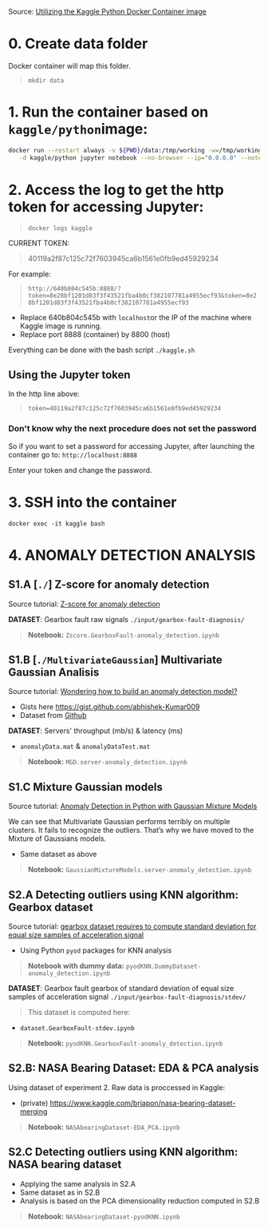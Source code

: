 
Source: [Utilizing the Kaggle Python Docker Container image](https://github.com/stefan-bergstein/Utilizing-the-Kaggle-Python-Docker-Container-image)

# 0. Create data folder
Docker container will map this folder.
>`mkdir data`

# 1. Run the container based on `kaggle/python`image:
```bash
docker run --restart always -v ${PWD}/data:/tmp/working -w=/tmp/working -p 8800:8888 --name kaggle \
   -d kaggle/python jupyter notebook --no-browser --ip="0.0.0.0" --notebook-dir=/tmp/working --allow-root
```

# 2. Access the log to get the http token for accessing Jupyter:
>`docker logs kaggle`

CURRENT TOKEN:
> 40119a2f87c125c72f7603945ca6b1561e0fb9ed45929234

For example:
>`http://640b804c545b:8888/?token=8e28bf1201d83f3f43521fba4b0cf382107781a4955ecf93&token=8e28bf1201d83f3f43521fba4b0cf382107781a4955ecf93`

- Replace 640b804c545b with `localhost`or the IP of the machine where Kaggle image is running.
- Replace port 8888 (container) by 8800 (host)

Everything can be done with the bash script `./kaggle.sh`

## Using the Jupyter token
In the http line above:
>`token=40119a2f87c125c72f7603945ca6b1561e0fb9ed45929234`

### Don't know why the next procedure does not set the password
So if you want to set a password for accessing Jupyter, after launching the container go to:
`http://localhost:8888`

Enter your token and change the password.

# 3. SSH into the container
`docker exec -it kaggle bash`

# 4. ANOMALY DETECTION ANALYSIS
## S1.A [`./`] Z-score for anomaly detection
Source tutorial: [Z-score for anomaly detection](https://towardsdatascience.com/z-score-for-anomaly-detection-d98b0006f510)

**DATASET**: Gearbox fault raw signals `./input/gearbox-fault-diagnosis/`

> **Notebook:** `Zscore.GearboxFault-anomaly_detection.ipynb`

## S1.B [`./MultivariateGaussian`] Multivariate Gaussian Analisis
Source tutorial: [Wondering how to build an anomaly detection model?](https://towardsdatascience.com/wondering-how-to-build-an-anomaly-detection-model-87d28e50309)

- Gists here https://gist.github.com/abhishek-Kumar009 
- Dataset from [Github](https://github.com/abhishek-Kumar009/Machine-Learning/tree/master/AnomalyDetectionScratch)

**DATASET**: Servers' throughput (mb/s) & latency (ms)
- `anomalyData.mat` & `anomalyDataTest.mat`

> **Notebook:** `MGD.server-anomaly_detection.ipynb`

## S1.C Mixture Gaussian models
Source tutorial: [Anomaly Detection in Python with Gaussian Mixture Models](https://towardsdatascience.com/understanding-anomaly-detection-in-python-using-gaussian-mixture-model-e26e5d06094b)

We can see that Multivariate Gaussian performs terribly on multiple clusters.
It fails to recognize the outliers.
That’s why we have moved to the Mixture of Gaussians models.

- Same dataset as above

> **Notebook:** `GaussianMixtureModels.server-anomaly_detection.ipynb`

## S2.A Detecting outliers using KNN algorithm: Gearbox dataset
Source tutorial: [gearbox dataset requires to compute standard deviation for equal size samples of acceleration signal](https://www.geeksforgeeks.org/machine-learning-for-anomaly-detection/)
 - Using Python `pyod` packages for KNN analysis
> **Notebook with dummy data:** `pyodKNN.DummyDataset-anomaly_detection.ipynb`

**DATASET**: Gearbox fault gearbox of standard deviation of equal size samples of acceleration signal `./input/gearbox-fault-diagnosis/stdev/`

> This dataset is computed here:
- `dataset.GearboxFault-stdev.ipynb`

> **Notebook:** `pyodKNN.GearboxFault-anomaly_detection.ipynb`

## S2.B: NASA Bearing Dataset: EDA & PCA analysis
Using dataset of experiment 2. Raw data is proccessed in Kaggle:
 - (private) https://www.kaggle.com/brjapon/nasa-bearing-dataset-merging

> **Notebook:** `NASAbearingDataset-EDA_PCA.ipynb`

## S2.C Detecting outliers using KNN algorithm: NASA bearing dataset
- Applying the same analysis in S2.A
- Same dataset as in S2.B
- Analysis is based on the PCA dimensionality reduction computed in S2.B

> **Notebook:** `NASAbearingDataset-pyodKNN.ipynb`